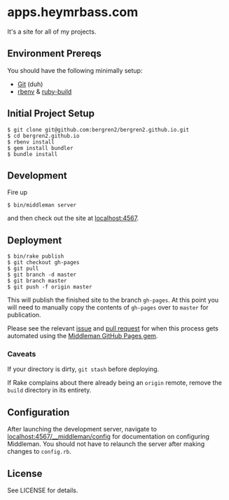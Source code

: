 # apps.heymrbass.com

It's a site for all of my projects.

## Environment Prereqs

You should have the following minimally setup:

- [Git](https://help.github.com/articles/set-up-git) (duh)
- [rbenv](https://github.com/sstephenson/rbenv)
& [ruby-build](https://github.com/sstephenson/ruby-build)

## Initial Project Setup

    $ git clone git@github.com:bergren2/bergren2.github.io.git
    $ cd bergren2.github.io
    $ rbenv install
    $ gem install bundler
    $ bundle install

## Development

Fire up

    $ bin/middleman server

and then check out the site at [localhost:4567](http://localhost:4567).

## Deployment

    $ bin/rake publish
    $ git checkout gh-pages
    $ git pull
    $ git branch -d master
    $ git branch master
    $ git push -f origin master

This will publish the finished site to the branch `gh-pages`. At this point you
will need to manually copy the contents of `gh-pages` over to `master` for
publication.

Please see the relevant [issue](https://github.com/neo/middleman-gh-pages/issues/7)
and [pull request](https://github.com/neo/middleman-gh-pages/pull/10) for when
this process gets automated using the [Middleman GitHub Pages gem](https://github.com/neo/middleman-gh-pages).

### Caveats

If your directory is dirty, `git stash` before deploying.

If Rake complains about there already being an `origin` remote, remove the `build`
directory in its entirety.

## Configuration

After launching the development server, navigate to
[localhost:4567/__middleman/config](http://localhost:4567/__middleman/config)
for documentation on configuring Middleman. You should not have to relaunch the
server after making changes to `config.rb`.

## License

See LICENSE for details.
